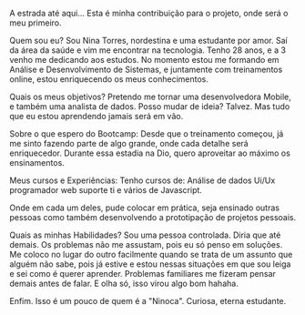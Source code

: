A estrada até aqui...
Esta é minha contribuição para o projeto, onde será o meu primeiro.

Quem sou eu?
Sou Nina Torres, nordestina e uma estudante por amor. Saí da área da saúde e vim me encontrar na tecnologia. Tenho 28 anos, e a 3 venho me dedicando aos estudos. No momento estou me formando em Análise e Desenvolvimento de Sistemas, e juntamente com treinamentos online, estou enriquecendo os meus conhecimentos.

Quais os meus objetivos?
Pretendo me tornar uma desenvolvedora Mobile, e também uma analista de dados. Posso mudar de ideia? Talvez. Mas tudo que eu estou aprendendo jamais será em vão.

Sobre o que espero do Bootcamp:
Desde que o treinamento começou, já me sinto fazendo parte de algo grande, onde cada detalhe será enriquecedor. Durante essa estadia na Dio, quero aproveitar ao máximo os ensinamentos.

Meus cursos e Experiências:
Tenho cursos de: Análise de dados Ui/Ux programador web suporte ti e vários de Javascript.

Onde em cada um deles, pude colocar em prática, seja ensinado outras pessoas como também desenvolvendo a prototipação de projetos pessoais.

Quais as minhas Habilidades?
Sou uma pessoa controlada. Diria que até demais. Os problemas não me assustam, pois eu só penso em soluções. Me coloco no lugar do outro facilmente quando se trata de um assunto que alguém não sabe, pois já estive e estou nessas situações em que sou leiga e sei como é querer aprender. Problemas familiares me fizeram pensar demais antes de falar. E olha só, isso virou algo bom hahaha.

Enfim. Isso é um pouco de quem é a "Ninoca". Curiosa, eterna estudante.